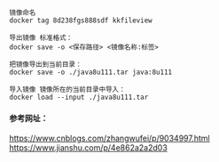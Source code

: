 

    镜像命名
    docker tag 8d238fgs888sdf kkfileview
    
    导出镜像 标准格式：
    docker save -o <保存路径> <镜像名称:标签>
    
    把镜像导出到当前目录：
    docker save -o ./java8u111.tar java:8u111
    
    导入镜像 镜像所在的当前目录中导入：
    docker load --input ./java8u111.tar

#### 参考网址：
https://www.cnblogs.com/zhangwufei/p/9034997.html
https://www.jianshu.com/p/4e862a2a2d03